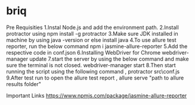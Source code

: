 # briq

Pre Requisities
1.Instal Node.js and add the environment path.
2.Install protractor using 
npm install -g protractor
3.Make sure JDK installed in machine by using
java -version
or else install java
4.To use allure test reporter, run the below command
npm i jasmine-allure-reporter
5.Add the respective code in conf.json
6.Installing WebDriver for Chrome 
webdriver-manager update
7.start the server by using the below command and make sure the terminal is not closed.
webdriver-manager start
8.Then start running the script using the following command ,
protractor src\conf.js
9.After test run to open the allure test report ,
allure serve "path to allure results folder"

Important Links
https://www.npmjs.com/package/jasmine-allure-reporter
